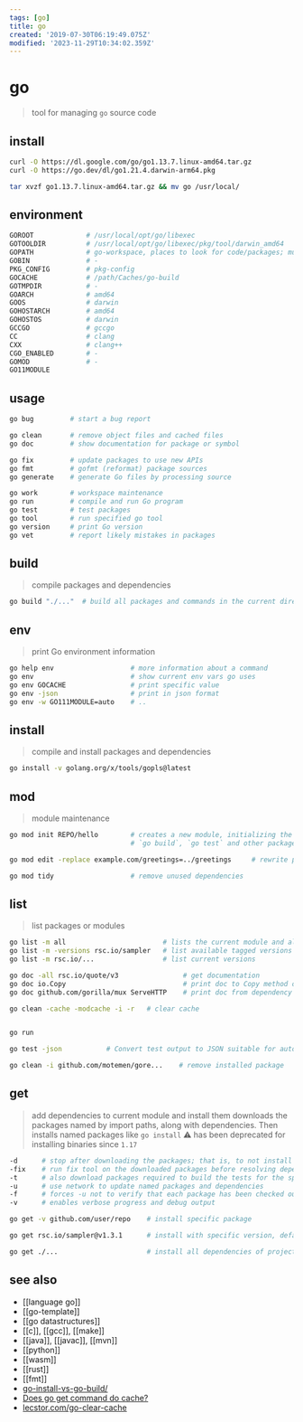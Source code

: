 ```yaml
---
tags: [go]
title: go
created: '2019-07-30T06:19:49.075Z'
modified: '2023-11-29T10:34:02.359Z'
---
```


# go

> tool for managing `go` source code

## install

```sh
curl -O https://dl.google.com/go/go1.13.7.linux-amd64.tar.gz
curl -O https://go.dev/dl/go1.21.4.darwin-arm64.pkg

tar xvzf go1.13.7.linux-amd64.tar.gz && mv go /usr/local/
```

## environment

```sh
GOROOT             # /usr/local/opt/go/libexec
GOTOOLDIR          # /usr/local/opt/go/libexec/pkg/tool/darwin_amd64
GOPATH             # go-workspace, places to look for code/packages; must be set to `go get`, `go build` and `go install`, `go env GOPATH`
GOBIN              # -
PKG_CONFIG         # pkg-config
GOCACHE            # /path/Caches/go-build
GOTMPDIR           # -
GOARCH             # amd64
GOOS               # darwin
GOHOSTARCH         # amd64
GOHOSTOS           # darwin
GCCGO              # gccgo
CC                 # clang
CXX                # clang++
CGO_ENABLED        # -
GOMOD              # -
GO11MODULE
```

## usage

```sh
go bug         # start a bug report

go clean       # remove object files and cached files
go doc         # show documentation for package or symbol

go fix         # update packages to use new APIs
go fmt         # gofmt (reformat) package sources
go generate    # generate Go files by processing source

go work        # workspace maintenance
go run         # compile and run Go program
go test        # test packages
go tool        # run specified go tool
go version     # print Go version
go vet         # report likely mistakes in packages
```

## build

> compile packages and dependencies

```sh
go build "./..."  # build all packages and commands in the current directory and all its subdirectories (recursively)
```

## env

> print Go environment information

```sh
go help env                   # more information about a command
go env                        # show current env vars go uses
go env GOCACHE                # print specific value
go env -json                  # print in json format
go env -w GO111MODULE=auto    # ..
```

## install

> compile and install packages and dependencies

```sh
go install -v golang.org/x/tools/gopls@latest
```

## mod

> module maintenance

```sh
go mod init REPO/hello        # creates a new module, initializing the `go.mod` that describes it
                              # `go build`, `go test` and other package-building commands add new dependencies to `go.mod`

go mod edit -replace example.com/greetings=../greetings     # rewrite path for local development

go mod tidy                   # remove unused dependencies
```

## list

> list packages or modules

```sh
go list -m all                        # lists the current module and all its dependencies
go list -m -versions rsc.io/sampler   # list available tagged versions of module
go list -m rsc.io/...                 # list current versions

go doc -all rsc.io/quote/v3                # get documentation
go doc io.Copy                             # print doc to Copy method of io package
go doc github.com/gorilla/mux ServeHTTP    # print doc from dependency

go clean -cache -modcache -i -r   # clear cache


go run

go test -json           # Convert test output to JSON suitable for automated processing

go clean -i github.com/motemen/gore...    # remove installed package
```

## get

> add dependencies to current module and install them
> downloads the packages named by import paths, along with dependencies. Then installs named packages like `go install`
> ⚠️ has been deprecated for installing binaries since `1.17`

```sh
-d      # stop after downloading the packages; that is, to not install packages
-fix    # run fix tool on the downloaded packages before resolving dependencies or building the code
-t      # also download packages required to build the tests for the specified packages
-u      # use network to update named packages and dependencies
-f      # forces -u not to verify that each package has been checked out from the source control repository implied by its import path. useful if source is local fork
-v      # enables verbose progress and debug output
```

```sh
go get -v github.com/user/repo    # install specific package

go get rsc.io/sampler@v1.3.1      # install with specific version, defaults to `@latest`

go get ./...                      # install all dependencies of project recursively
```

## see also

- [[language go]]
- [[go-template]]
- [[go datastructures]]
- [[c]], [[gcc]], [[make]]
- [[java]], [[javac]], [[mvn]]
- [[python]]
- [[wasm]]
- [[rust]]
- [[fmt]]
- [go-install-vs-go-build/](https://pocketgophers.com/go-install-vs-go-build/)
- [Does go get command do cache?](https://stackoverflow.com/a/52813009/2087704)
- [lecstor.com/go-clear-cache](https://lecstor.com/go-clear-cache/)
